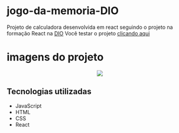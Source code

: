 # jogo-da-memoria-DIO

Projeto de calculadora desenvolvida em react seguindo o projeto na formação React na [DIO](https://dio.me/sign-up?ref=9RS1X8XBOV)
Você testar o projeto [clicando aqui](https://calculadora-react-martvie.vercel.app/)

# imagens do projeto
<p align="center">
<img src="./src/images/screenshot">
</p>


## Tecnologias utilizadas

* JavaScript
* HTML
* CSS
* React
